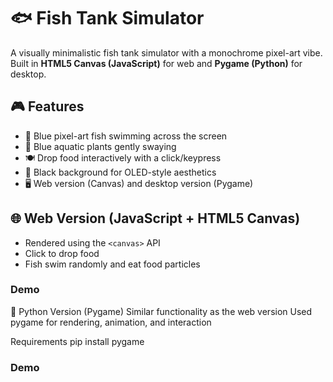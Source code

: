 # 🐟 Fish Tank Simulator

A visually minimalistic fish tank simulator with a monochrome pixel-art vibe. Built in **HTML5 Canvas (JavaScript)** for web and **Pygame (Python)** for desktop.

## 🎮 Features

- 🐠 Blue pixel-art fish swimming across the screen
- 🌿 Blue aquatic plants gently swaying
- 🍽️ Drop food interactively with a click/keypress
- 🎨 Black background for OLED-style aesthetics
- 🖥️ Web version (Canvas) and desktop version (Pygame)

## 🌐 Web Version (JavaScript + HTML5 Canvas)

- Rendered using the `<canvas>` API
- Click to drop food
- Fish swim randomly and eat food particles

### Demo


🐍 Python Version (Pygame)
Similar functionality as the web version
Used pygame for rendering, animation, and interaction

Requirements
pip install pygame

### Demo
